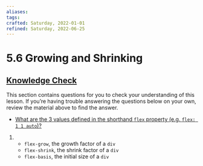 ```yaml
---
aliases:
tags:
crafted: Saturday, 2022-01-01
refined: Saturday, 2022-06-25
---
```


# 5.6 Growing and Shrinking

## [Knowledge Check](https://www.theodinproject.com/paths/foundations/courses/foundations/lessons/growing-and-shrinking#knowledge-check)

This section contains questions for you to check your understanding of this lesson. If you’re having trouble answering the questions below on your own, review the material above to find the answer.

- [What are the 3 values defined in the shorthand `flex` property (e.g. `flex: 1 1 auto`)?](https://www.theodinproject.com/paths/foundations/courses/foundations/lessons/growing-and-shrinking#the-flex-shorthand)

1. - `flex-grow`, the growth factor of a `div`
   - `flex-shrink`, the shrink factor of a `div`
   - `flex-basis`, the initial size of a `div`
